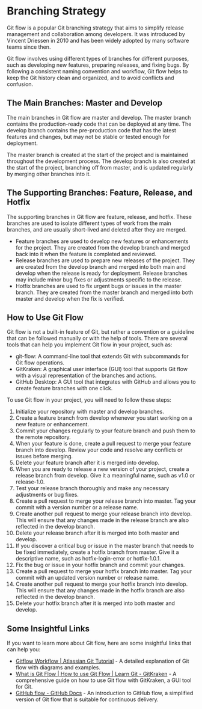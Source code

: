 # Branching Strategy

Git flow is a popular Git branching strategy that aims to simplify release management and collaboration among developers. It was introduced by Vincent Driessen in 2010 and has been widely adopted by many software teams since then.

Git flow involves using different types of branches for different purposes, such as developing new features, preparing releases, and fixing bugs. By following a consistent naming convention and workflow, Git flow helps to keep the Git history clean and organized, and to avoid conflicts and confusion.

## The Main Branches: Master and Develop

The main branches in Git flow are master and develop. The master branch contains the production-ready code that can be deployed at any time. The develop branch contains the pre-production code that has the latest features and changes, but may not be stable or tested enough for deployment.

The master branch is created at the start of the project and is maintained throughout the development process. The develop branch is also created at the start of the project, branching off from master, and is updated regularly by merging other branches into it.

## The Supporting Branches: Feature, Release, and Hotfix

The supporting branches in Git flow are feature, release, and hotfix. These branches are used to isolate different types of work from the main branches, and are usually short-lived and deleted after they are merged.

- Feature branches are used to develop new features or enhancements for the project. They are created from the develop branch and merged back into it when the feature is completed and reviewed.
- Release branches are used to prepare new releases of the project. They are created from the develop branch and merged into both main and develop when the release is ready for deployment. Release branches may include minor bug fixes or adjustments specific to the release.
- Hotfix branches are used to fix urgent bugs or issues in the master branch. They are created from the master branch and merged into both master and develop when the fix is verified.

## How to Use Git Flow

Git flow is not a built-in feature of Git, but rather a convention or a guideline that can be followed manually or with the help of tools. There are several tools that can help you implement Git flow in your project, such as:

- git-flow: A command-line tool that extends Git with subcommands for Git flow operations.
- GitKraken: A graphical user interface (GUI) tool that supports Git flow with a visual representation of the branches and actions.
- GitHub Desktop: A GUI tool that integrates with GitHub and allows you to create feature branches with one click.

To use Git flow in your project, you will need to follow these steps:

1. Initialize your repository with master and develop branches.
2. Create a feature branch from develop whenever you start working on a new feature or enhancement.
3. Commit your changes regularly to your feature branch and push them to the remote repository.
4. When your feature is done, create a pull request to merge your feature branch into develop. Review your code and resolve any conflicts or issues before merging.
5. Delete your feature branch after it is merged into develop.
6. When you are ready to release a new version of your project, create a release branch from develop. Give it a meaningful name, such as v1.0 or release-1.0.
7. Test your release branch thoroughly and make any necessary adjustments or bug fixes.
8. Create a pull request to merge your release branch into master. Tag your commit with a version number or a release name.
9. Create another pull request to merge your release branch into develop. This will ensure that any changes made in the release branch are also reflected in the develop branch.
10. Delete your release branch after it is merged into both master and develop.
11. If you discover a critical bug or issue in the master branch that needs to be fixed immediately, create a hotfix branch from master.
    Give it a descriptive name, such as hotfix-login-error or hotfix-1.0.1.
12. Fix the bug or issue in your hotfix branch and commit your changes.
13. Create a pull request to merge your hotfix branch into master. Tag your commit with an updated version number or release name.
14. Create another pull request to merge your hotfix branch into develop. This will ensure that any changes made in the hotfix branch are also reflected in the develop branch.
15. Delete your hotfix branch after it is merged into both master and develop.

## Some Insightful Links

If you want to learn more about Git flow, here are some insightful links that can help you:

- [Gitflow Workflow | Atlassian Git Tutorial](https://www.atlassian.com/git/tutorials/comparing-workflows/gitflow-workflow) - A detailed explanation of Git flow with diagrams and examples.
- [What is Git Flow | How to use Git Flow | Learn Git - GitKraken](https://www.gitkraken.com/learn/git/git-flow) - A comprehensive guide on how to use Git flow with GitKraken, a GUI tool for Git.
- [GitHub flow - GitHub Docs](https://docs.github.com/get-started/quickstart/github-flow) - An introduction to GitHub flow, a simplified version of Git flow that is suitable for continuous delivery.
